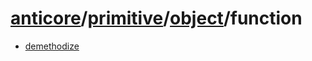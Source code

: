 # [anticore](../../../../../#reference)/[primitive](../../#reference)/[object](../#reference)/<a name="reference">function</a>

* [demethodize](./demethodize/#reference)